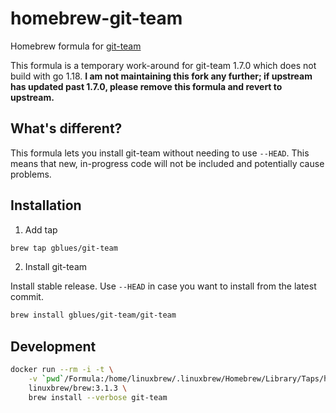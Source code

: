 # homebrew-git-team

Homebrew formula for [git-team](https://github.com/gblues/git-team)

This formula is a temporary work-around for git-team 1.7.0 which does not
build with go 1.18. **I am not maintaining this fork any further; if upstream
has updated past 1.7.0, please remove this formula and revert to upstream.**

## What's different?

This formula lets you install git-team without needing to use `--HEAD`. This
means that new, in-progress code will not be included and potentially cause
problems.

## Installation

1. Add tap
```bash
brew tap gblues/git-team
```

2. Install git-team

Install stable release. Use `--HEAD` in case you want to install from the latest commit.
```bash
brew install gblues/git-team/git-team
```

## Development
```bash
docker run --rm -i -t \
	-v `pwd`/Formula:/home/linuxbrew/.linuxbrew/Homebrew/Library/Taps/hekmekk/homebrew-git-team/Formula \
	linuxbrew/brew:3.1.3 \
	brew install --verbose git-team
```

